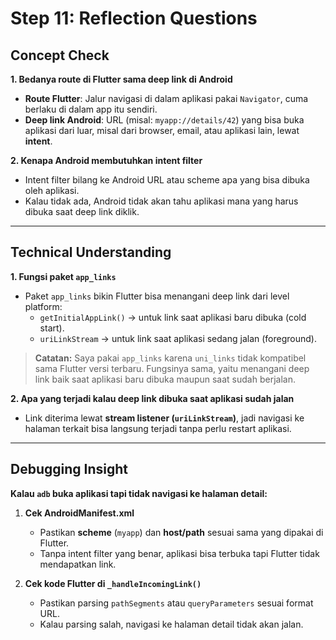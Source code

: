 # Step 11: Reflection Questions

## Concept Check

**1. Bedanya route di Flutter sama deep link di Android**  
- **Route Flutter**: Jalur navigasi di dalam aplikasi pakai `Navigator`, cuma berlaku di dalam app itu sendiri.  
- **Deep link Android**: URL (misal: `myapp://details/42`) yang bisa buka aplikasi dari luar, misal dari browser, email, atau aplikasi lain, lewat **intent**.

**2. Kenapa Android membutuhkan intent filter**  
- Intent filter bilang ke Android URL atau scheme apa yang bisa dibuka oleh aplikasi.  
- Kalau tidak ada, Android tidak akan tahu aplikasi mana yang harus dibuka saat deep link diklik.

---

## Technical Understanding

**1. Fungsi paket `app_links`**  
- Paket `app_links` bikin Flutter bisa menangani deep link dari level platform:  
  - `getInitialAppLink()` → untuk link saat aplikasi baru dibuka (cold start).  
  - `uriLinkStream` → untuk link saat aplikasi sedang jalan (foreground).

> **Catatan:** Saya pakai `app_links` karena `uni_links` tidak kompatibel sama Flutter versi terbaru. Fungsinya sama, yaitu menangani deep link baik saat aplikasi baru dibuka maupun saat sudah berjalan.

**2. Apa yang terjadi kalau deep link dibuka saat aplikasi sudah jalan**  
- Link diterima lewat **stream listener (`uriLinkStream`)**, jadi navigasi ke halaman terkait bisa langsung terjadi tanpa perlu restart aplikasi.

---

## Debugging Insight

**Kalau `adb` buka aplikasi tapi tidak navigasi ke halaman detail:**  

1. **Cek AndroidManifest.xml**  
   - Pastikan **scheme** (`myapp`) dan **host/path** sesuai sama yang dipakai di Flutter.  
   - Tanpa intent filter yang benar, aplikasi bisa terbuka tapi Flutter tidak mendapatkan link.

2. **Cek kode Flutter di `_handleIncomingLink()`**  
   - Pastikan parsing `pathSegments` atau `queryParameters` sesuai format URL.  
   - Kalau parsing salah, navigasi ke halaman detail tidak akan jalan.
